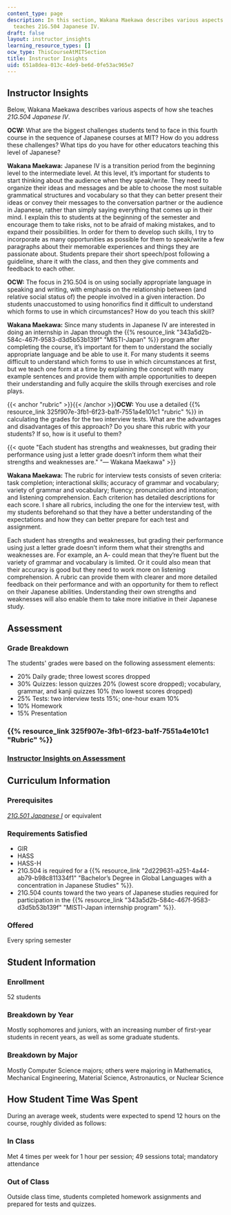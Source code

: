 ```yaml
---
content_type: page
description: In this section, Wakana Maekawa describes various aspects of how she
  teaches 21G.504 Japanese IV.
draft: false
layout: instructor_insights
learning_resource_types: []
ocw_type: ThisCourseAtMITSection
title: Instructor Insights
uid: 651a8dea-013c-4de9-be6d-0fe53ac965e7
---
```

## Instructor Insights

Below, Wakana Maekawa describes various aspects of how she teaches *21G.504 Japanese IV*.

**OCW:** What are the biggest challenges students tend to face in this fourth course in the sequence of Japanese courses at MIT? How do you address these challenges? What tips do you have for other educators teaching this level of Japanese?

**Wakana Maekawa:** Japanese IV is a transition period from the beginning level to the intermediate level. At this level, it’s important for students to start thinking about the audience when they speak/write. They need to organize their ideas and messages and be able to choose the most suitable grammatical structures and vocabulary so that they can better present their ideas or convey their messages to the conversation partner or the audience in Japanese, rather than simply saying everything that comes up in their mind. I explain this to students at the beginning of the semester and encourage them to take risks, not to be afraid of making mistakes, and to expand their possibilities. In order for them to develop such skills, I try to incorporate as many opportunities as possible for them to speak/write a few paragraphs about their memorable experiences and things they are passionate about. Students prepare their short speech/post following a guideline, share it with the class, and then they give comments and feedback to each other.

**OCW:** The focus in 21G.504 is on using socially appropriate language in speaking and writing, with emphasis on the relationship between (and relative social status of) the people involved in a given interaction. Do students unaccustomed to using honorifics find it difficult to understand which forms to use in which circumstances? How do you teach this skill?

**Wakana Maekawa:** Since many students in Japanese IV are interested in doing an internship in Japan through the {{% resource_link "343a5d2b-584c-467f-9583-d3d5b53b139f" "MISTI-Japan" %}} program after completing the course, it’s important for them to understand the socially appropriate language and be able to use it. For many students it seems difficult to understand which forms to use in which circumstances at first, but we teach one form at a time by explaining the concept with many example sentences and provide them with ample opportunities to deepen their understanding and fully acquire the skills through exercises and role plays.

{{< anchor "rubric" >}}{{< /anchor >}}**OCW:** You use a detailed {{% resource_link 325f907e-3fb1-6f23-ba1f-7551a4e101c1 "rubric" %}} in calculating the grades for the two interview tests. What are the advantages and disadvantages of this approach? Do you share this rubric with your students? If so, how is it useful to them?

{{< quote "Each student has strengths and weaknesses, but grading their performance using just a letter grade doesn’t inform them what their strengths and weaknesses are." "— Wakana Maekawa" >}}

**Wakana Maekawa:** The rubric for interview tests consists of seven criteria: task completion; interactional skills; accuracy of grammar and vocabulary; variety of grammar and vocabulary; fluency; pronunciation and intonation; and listening comprehension. Each criterion has detailed descriptions for each score. I share all rubrics, including the one for the interview test, with my students beforehand so that they have a better understanding of the expectations and how they can better prepare for each test and assignment.

Each student has strengths and weaknesses, but grading their performance using just a letter grade doesn’t inform them what their strengths and weaknesses are. For example, an A- could mean that they’re fluent but the variety of grammar and vocabulary is limited. Or it could also mean that their accuracy is good but they need to work more on listening comprehension. A rubric can provide them with clearer and more detailed feedback on their performance and with an opportunity for them to reflect on their Japanese abilities. Understanding their own strengths and weaknesses will also enable them to take more initiative in their Japanese study.

## Assessment

### Grade Breakdown

The students' grades were based on the following assessment elements:

- 20% Daily grade; three lowest scores dropped
- 30% Quizzes: lesson quizzes 20% (lowest score dropped); vocabulary, grammar, and kanji quizzes 10% (two lowest scores dropped)
- 25% Tests: two interview tests 15%; one-hour exam 10%
- 10% Homework
- 15% Presentation

### {{% resource_link 325f907e-3fb1-6f23-ba1f-7551a4e101c1 "Rubric" %}}

### [Instructor Insights on Assessment](#rubric)

## Curriculum Information

### Prerequisites

[*21G.501 Japanese I*](/courses/21g-501-japanese-i-fall-2019) or equivalent

### Requirements Satisfied

- GIR
- HASS
- HASS-H
- 21G.504 is required for a {{% resource_link "2d229631-a251-4a44-ab79-b98c811334f1" "Bachelor’s Degree in Global Languages with a concentration in Japanese Studies" %}}.
- 21G.504 counts toward the two years of Japanese studies required for participation in the {{% resource_link "343a5d2b-584c-467f-9583-d3d5b53b139f" "MISTI-Japan internship program" %}}.

### Offered

Every spring semester

## Student Information

### Enrollment

52 students

### Breakdown by Year

Mostly sophomores and juniors, with an increasing number of first-year students in recent years, as well as some graduate students.

### Breakdown by Major

Mostly Computer Science majors; others were majoring in Mathematics, Mechanical Engineering, Material Science, Astronautics, or Nuclear Science

## How Student Time Was Spent

During an average week, students were expected to spend 12 hours on the course, roughly divided as follows:

### In Class

Met 4 times per week for 1 hour per session; 49 sessions total; mandatory attendance

### Out of Class

Outside class time, students completed homework assignments and prepared for tests and quizzes.
